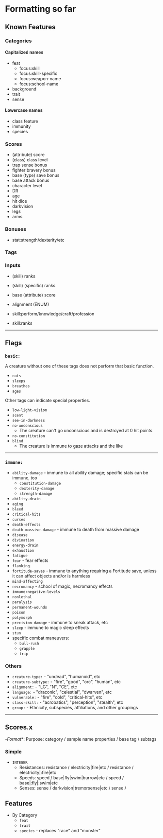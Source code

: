 # Formatting so far

## Known Features

### Categories

#### Capitalized names

- feat
  - focus:skill
  - focus:skill-specific
  - focus:weapon-name
  - focus:school-name
- background
- trait
- sense

#### Lowercase names

- class feature
- immunity
- species

### Scores

- (attribute) score
- (class) class level
- trap sense bonus
- fighter bravery bonus
- base (type) save bonus
- base attack bonus
- character level
- DR
- age
- hit dice
- darkvision
- legs
- arms

### Bonuses

- stat:strength/dexterity/etc

### Tags

### Inputs

- (skill) ranks
- (skill) (specific) ranks
- base (attribute) score
- alignment (ENUM)

- skill:perform/knowledge/craft/profession
- skill:ranks

---

## Flags

### `basic:`

A creature without one of these tags does not perform that basic function.

- `eats`
- `sleeps`
- `breathes`
- `ages`

Other tags can indicate special properties.

- `low-light-vision`
- `scent`
- `see-in-darkness`
- `no-unconscious`
  - The creature can't go unconscious and is destroyed at 0 hit points
- `no-constitution`
- `blind`
  - The creature is immune to gaze attacks and the like

---

### `immune:`

- `ability-damage` - immune to all ability damage; specific stats can be immune, too
  - `constitution-damage`
  - `dexterity-damage`
  - `strength-damage`
- `ability-drain`
- `aging`
- `bleed`
- `critical-hits`
- `curses`
- `death-effects`
- `death-massive-damage` - immune to death from massive damage
- `disease`
- `divination`
- `energy-drain`
- `exhaustion`
- `fatigue`
- `fear` - fear effects
- `flanking`
- `fortitude-saves` - immune to anything requiring a Fortitude save, unless it can affect objects and/or is harmless
- `mind-affecting`
- `necromancy` - school of magic, necromancy effects
- `immune:negative-levels`
- `nonlethal`
- `paralysis`
- `permanent-wounds`
- `poison`
- `polymorph`
- `precision-damage` - immune to sneak attack, etc
- `sleep` - immune to magic sleep effects
- `stun`
- specific combat maneuvers:
  - `bull-rush`
  - `grapple`
  - `trip`

### Others

- `creature-type:` - "undead", "humanoid", etc
- `creature-subtype:` - "fire", "good", "orc", "human", etc
- `alignment:` - "LG", "N", "CE", etc
- `language:` - "draconic", "celestial", "dwarven", etc
- `vulnerable:` - "fire", "cold", "critical-hits", etc
- `class-skill:` - "acrobatics", "perception", "stealth", etc
- `group:` - Ethnicity, subspecies, affiliations, and other groupings

---

## Scores.x

-*Format**: Purpose: category / sample name properties / base tag / subtags

### Simple

- `INTEGER`
  - Resistances: resistance / electricity|fire|etc / resistance / electricity|:fire|etc
  - Speeds: speed / base|fly|swim|burrow|etc / speed / base|:fly|:swim|etc
  - Senses: sense / darkvision|tremorsense|etc / sense /

## Features

- By Category
  - `feat`
  - `trait`
  - `species` - replaces "race" and "monster"
